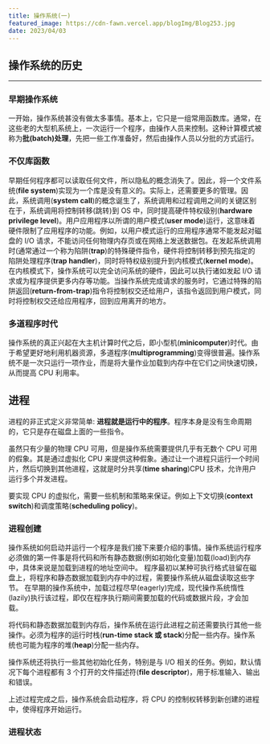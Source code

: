 ```yaml
---
title: 操作系统(一)
featured_image: https://cdn-fawn.vercel.app/blogImg/Blog253.jpg
date: 2023/04/03
---
```


## 操作系统的历史
***  
### 早期操作系统
一开始，操作系统甚没有做太多事情。基本上，它只是一组常用函数库。通常，在这些老的大型机系统上，一次运行一个程序，由操作人员来控制。这种计算模式被称为**批(batch)处理**，先把一些工作准备好，然后由操作人员以分批的方式运行。

### 不仅库函数
早期任何程序都可以读取任何文件，所以隐私的概念消失了。因此，将一个文件系统(**file system**)实现为一个库是没有意义的。实际上，还需要更多的管理。因此，系统调用(**system call**)的概念诞生了，系统调用和过程调用之间的关键区别在于，系统调用将控制转移(跳转)到 OS 中，同时提高硬件特权级别(**hardware privilege level**)。用户应用程序以所谓的用户模式(**user mode**)运行，这意味着硬件限制了应用程序的功能。例如，以用户模式运行的应用程序通常不能发起对磁盘的 I/O 请求，不能访问任何物理内存页或在网络上发送数据包。在发起系统调用时(通常通过一个称为陷阱(**trap**)的特殊硬件指令，硬件将控制转移到预先指定的陷阱处理程序(**trap handler**)，同时将特权级别提升到内核模式(**kernel mode**)。在内核模式下，操作系统可以完全访问系统的硬件，因此可以执行诸如发起 I/O 请求或为程序提供更多内存等功能。当操作系统完成请求的服务时，它通过特殊的陷阱返回(**return-from-trap**)指令将控制权交还给用户，该指令返回到用户模式，同时将控制权交还给应用程序，回到应用离开的地方。

### 多道程序时代
操作系统的真正兴起在大主机计算时代之后，即小型机(**minicomputer**)时代。由于希望更好地利用机器资源，多道程序(**multiprogramming**)变得很普遍。操作系统不是一次只运行一项作业，而是将大量作业加载到内存中在它们之间快速切换，从而提高 CPU 利用率。

## 进程
进程的非正式定义非常简单: **进程就是运行中的程序**。程序本身是没有生命周期的，它只是存在磁盘上面的一些指令。

虽然只有少量的物理 CPU 可用，但是操作系统需要提供几乎有无数个 CPU 可用的假象。其是通过虚拟化 CPU 来提供这种假象。通过让一个进程只运行一个时间片，然后切换到其他进程，这就是时分共享(**time sharing**)CPU 技术，允许用户运行多个并发进程。

要实现 CPU 的虚拟化，需要一些机制和策略来保证。例如上下文切换(**context switch**)和调度策略(**scheduling policy**)。

### 进程创建
操作系统如何启动并运行一个程序是我们接下来要介绍的事情。操作系统运行程序必须做的第一件事是将代码和所有静态数据(例如初始化变量)加载(load)到内存中，具体来说是加载到进程的地址空间中。
程序最初以某种可执行格式驻留在磁盘上，将程序和静态数据加载到内存中的过程，需要操作系统从磁盘读取这些字节。
在早期的操作系统中，加载过程尽早(eagerly)完成，现代操作系统惰性(lazily)执行该过程，即仅在程序执行期间需要加载的代码或数据片段，才会加载。

将代码和静态数据加载到内存后，操作系统在运行此进程之前还需要执行其他一些操作。必须为程序的运行时栈(**run-time stack 或 stack**)分配一些内存。操作系统也可能为程序的堆(**heap**)分配一些内存。

操作系统还将执行一些其他初始化任务，特别是与 I/O 相关的任务。例如，默认情况下每个进程都有 3 个打开的文件描述符(**file descriptor**)，用于标准输入、输出和错误。

上述过程完成之后，操作系统会启动程序，将 CPU 的控制权转移到新创建的进程中，使得程序开始运行。

### 进程状态
